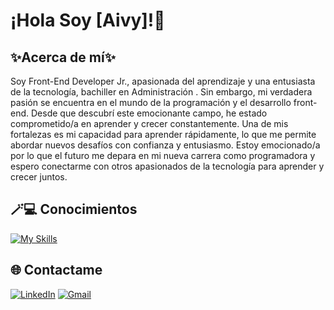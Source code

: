 # ¡Hola Soy [Aivy]!👋

## ✨Acerca de mí✨

Soy Front-End Developer Jr., apasionada del aprendizaje y una entusiasta de la tecnología, bachiller en Administración .
Sin embargo, mi verdadera pasión se encuentra en el mundo de la programación y el desarrollo front-end. Desde que descubrí este emocionante campo, he estado comprometido/a en aprender y crecer constantemente.
Una de mis fortalezas es mi capacidad para aprender rápidamente, lo que me permite abordar nuevos desafíos con confianza y entusiasmo.
Estoy emocionado/a por lo que el futuro me depara en mi nueva carrera como programadora y espero conectarme con otros apasionados de la tecnología para aprender y crecer juntos.

## 🪄💻 Conocimientos 

[![My Skills](https://skillicons.dev/icons?i=js,html,css,react,figma,nodejs,jest,firebase,github)](https://skillicons.dev)

## 🌐 Contactame 
[![LinkedIn](https://img.shields.io/badge/linkedin-%230077B5.svg?style=for-the-badge&logo=linkedin&logoColor=white)](https://www.linkedin.com/in/aivy-aguirre-443244141/)
[![Gmail](https://img.shields.io/badge/Gmail-D14836?style=for-the-badge&logo=gmail&logoColor=white)](mailto:cind30ap@gmail.com)

